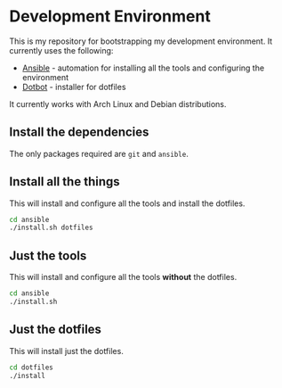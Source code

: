 # Development Environment

This is my repository for bootstrapping my development environment.  It currently uses the following:

- [Ansible](https://github.com/ansible/ansible) - automation for installing all the tools and configuring the environment
- [Dotbot](https://github.com/anishathalye/dotbot) - installer for dotfiles

It currently works with Arch Linux and Debian distributions.

## Install the dependencies
The only packages required are `git` and `ansible`.

## Install all the things
This will install and configure all the tools and install the dotfiles.

```bash
cd ansible
./install.sh dotfiles
```

## Just the tools
This will install and configure all the tools **without** the dotfiles.

```bash
cd ansible
./install.sh
```

## Just the dotfiles
This will install just the dotfiles.

```bash
cd dotfiles
./install
```
